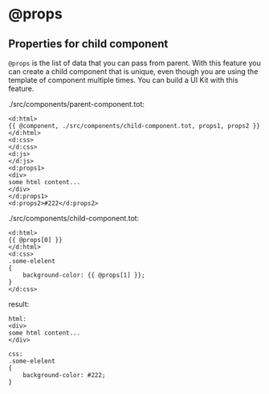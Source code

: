 # @props

## Properties for child component

`@props` is the list of data that you can pass from parent.
With this feature you can create a child component that is unique, even though you are using the template of component multiple times. You can build a UI Kit with this feature.

./src/components/parent-component.tot:

```
<d:html>
{{ @component, ./src/components/child-component.tot, props1, props2 }}
</d:html>
<d:css>
</d:css>
<d:js>
</d:js>
<d:props1>
<div>
some html content...
</div>
</d:props1>
<d:props2>#222</d:props2>
```

./src/components/child-component.tot:

```
<d:html>
{{ @props[0] }}
</d:html>
<d:css>
.some-elelent
{
    background-color: {{ @props[1] }};
}
</d:css>
```

result:

```
html:
<div>
some html content...
</div>

css:
.some-elelent
{
    background-color: #222;
}
```
